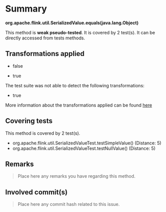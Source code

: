 # Summary
**org.apache.flink.util.SerializedValue.equals(java.lang.Object)**

This method is **weak pseudo-tested**.
It is covered by 2 test(s). It can be directly accessed from tests methods.


## Transformations applied

- false

- true


The test suite was not able to detect the following transformations:
 * true 


More information about the transformations applied can be found [here](https://github.com/STAMP-project/pitest-descartes)

## Covering tests
This method is covered by 2 test(s).
* org.apache.flink.util.SerializedValueTest.testSimpleValue() (Distance: 5)
* org.apache.flink.util.SerializedValueTest.testNullValue() (Distance: 5)


## Remarks
> Place here any remarks you have regarding this method.

## Involved commit(s)

> Place here any commit hash related to this issue.
